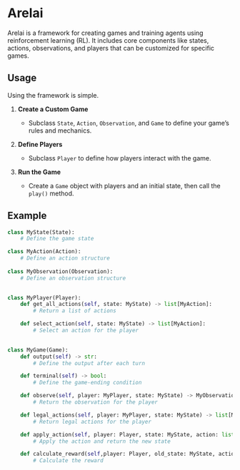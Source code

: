 # Arelai

Arelai is a framework for creating games and training agents using reinforcement learning (RL). It includes core components like states, actions, observations, and players that can be customized for specific games.

## Usage

Using the framework is simple.

1. **Create a Custom Game**
   - Subclass `State`, `Action`, `Observation`, and `Game` to define your game’s rules and mechanics.

2. **Define Players**
   - Subclass `Player` to define how players interact with the game.

3. **Run the Game**
   - Create a `Game` object with players and an initial state, then call the `play()` method.

## Example

```python
class MyState(State):
    # Define the game state

class MyAction(Action):
    # Define an action structure
    
class MyObservation(Observation):
    # Define an observation structure
    

class MyPlayer(Player):
    def get_all_actions(self, state: MyState) -> list[MyAction]:
        # Return a list of actions

    def select_action(self, state: MyState) -> list[MyAction]:
        # Select an action for the player

        
class MyGame(Game):
    def output(self) -> str:
        # Define the output after each turn

    def terminal(self) -> bool:
        # Define the game-ending condition

    def observe(self, player: MyPlayer, state: MyState) -> MyObservation:
        # Return the observation for the player

    def legal_actions(self, player: MyPlayer, state: MyState) -> list[MyAction]:
        # Return legal actions for the player

    def apply_action(self, player: Player, state: MyState, action: list[MyAction]):
        # Apply the action and return the new state

    def calculate_reward(self,player: Player, old_state: MyState, action: MyAction, new_state: MyState) -> float:
        # Calculate the reward
```
